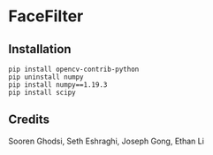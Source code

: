 # FaceFilter

## Installation

```
pip install opencv-contrib-python
pip uninstall numpy
pip install numpy==1.19.3
pip install scipy
```


## Credits
Sooren Ghodsi, Seth Eshraghi, Joseph Gong, Ethan Li
